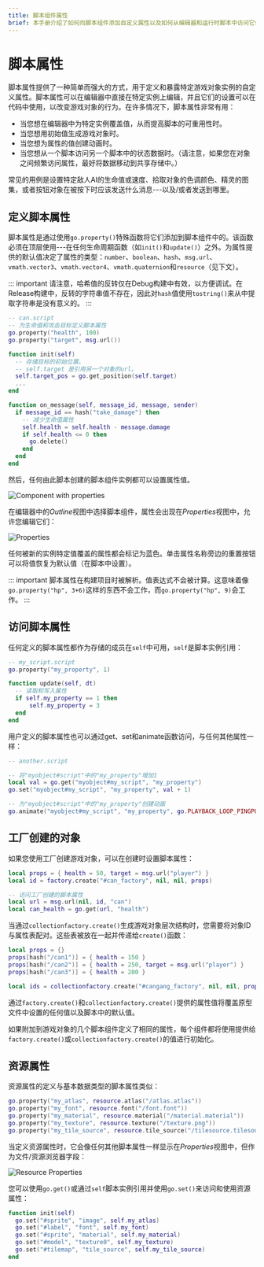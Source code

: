 ```yaml
---
title: 脚本组件属性
brief: 本手册介绍了如何向脚本组件添加自定义属性以及如何从编辑器和运行时脚本中访问它们。
---
```


# 脚本属性

脚本属性提供了一种简单而强大的方式，用于定义和暴露特定游戏对象实例的自定义属性。脚本属性可以在编辑器中直接在特定实例上编辑，并且它们的设置可以在代码中使用，以改变游戏对象的行为。在许多情况下，脚本属性非常有用：

* 当您想在编辑器中为特定实例覆盖值，从而提高脚本的可重用性时。
* 当您想用初始值生成游戏对象时。
* 当您想为属性的值创建动画时。
* 当您想从一个脚本访问另一个脚本中的状态数据时。（请注意，如果您在对象之间频繁访问属性，最好将数据移动到共享存储中。）

常见的用例是设置特定敌人AI的生命值或速度、拾取对象的色调颜色、精灵的图集，或者按钮对象在被按下时应该发送什么消息---以及/或者发送到哪里。

## 定义脚本属性

脚本属性是通过使用`go.property()`特殊函数将它们添加到脚本组件中的。该函数必须在顶层使用---在任何生命周期函数（如`init()`和`update()`）之外。为属性提供的默认值决定了属性的类型：`number`、`boolean`、`hash`、`msg.url`、`vmath.vector3`、`vmath.vector4`、`vmath.quaternion`和`resource`（见下文）。

::: important
请注意，哈希值的反转仅在Debug构建中有效，以方便调试。在Release构建中，反转的字符串值不存在，因此对`hash`值使用`tostring()`来从中提取字符串是没有意义的。
:::


```lua
-- can.script
-- 为生命值和攻击目标定义脚本属性
go.property("health", 100)
go.property("target", msg.url())

function init(self)
  -- 存储目标的初始位置。
  -- self.target 是引用另一个对象的url。
  self.target_pos = go.get_position(self.target)
  ...
end

function on_message(self, message_id, message, sender)
  if message_id == hash("take_damage") then
    -- 减少生命值属性
    self.health = self.health - message.damage
    if self.health <= 0 then
      go.delete()
    end
  end
end
```

然后，任何由此脚本创建的脚本组件实例都可以设置属性值。

![Component with properties](images/script-properties/component.png)

 在编辑器中的*Outline*视图中选择脚本组件，属性会出现在*Properties*视图中，允许您编辑它们：

![Properties](images/script-properties/properties.png)

任何被新的实例特定值覆盖的属性都会标记为蓝色。单击属性名称旁边的重置按钮可以将值恢复为默认值（在脚本中设置）。


::: important
脚本属性在构建项目时被解析。值表达式不会被计算。这意味着像`go.property("hp", 3+6)`这样的东西不会工作，而`go.property("hp", 9)`会工作。
:::

## 访问脚本属性

任何定义的脚本属性都作为存储的成员在`self`中可用，`self`是脚本实例引用：

```lua
-- my_script.script
go.property("my_property", 1)

function update(self, dt)
  -- 读取和写入属性
  if self.my_property == 1 then
      self.my_property = 3
  end
end
```

用户定义的脚本属性也可以通过get、set和animate函数访问，与任何其他属性一样：

```lua
-- another.script

-- 将"myobject#script"中的"my_property"增加1
local val = go.get("myobject#my_script", "my_property")
go.set("myobject#my_script", "my_property", val + 1)

-- 为"myobject#script"中的"my_property"创建动画
go.animate("myobject#my_script", "my_property", go.PLAYBACK_LOOP_PINGPONG, 100, go.EASING_LINEAR, 2.0)
```

## 工厂创建的对象

如果您使用工厂创建游戏对象，可以在创建时设置脚本属性：

```lua
local props = { health = 50, target = msg.url("player") }
local id = factory.create("#can_factory", nil, nil, props)

-- 访问工厂创建的脚本属性
local url = msg.url(nil, id, "can")
local can_health = go.get(url, "health")
```

当通过`collectionfactory.create()`生成游戏对象层次结构时，您需要将对象ID与属性表配对。这些表被放在一起并传递给`create()`函数：

```lua
local props = {}
props[hash("/can1")] = { health = 150 }
props[hash("/can2")] = { health = 250, target = msg.url("player") }
props[hash("/can3")] = { health = 200 }

local ids = collectionfactory.create("#cangang_factory", nil, nil, props)
```

通过`factory.create()`和`collectionfactory.create()`提供的属性值将覆盖原型文件中设置的任何值以及脚本中的默认值。

如果附加到游戏对象的几个脚本组件定义了相同的属性，每个组件都将使用提供给`factory.create()`或`collectionfactory.create()`的值进行初始化。


## 资源属性

资源属性的定义与基本数据类型的脚本属性类似：

```lua
go.property("my_atlas", resource.atlas("/atlas.atlas"))
go.property("my_font", resource.font("/font.font"))
go.property("my_material", resource.material("/material.material"))
go.property("my_texture", resource.texture("/texture.png"))
go.property("my_tile_source", resource.tile_source("/tilesource.tilesource"))
```

当定义资源属性时，它会像任何其他脚本属性一样显示在*Properties*视图中，但作为文件/资源浏览器字段：

![Resource Properties](images/script-properties/resource-properties.png)

您可以使用`go.get()`或通过`self`脚本实例引用并使用`go.set()`来访问和使用资源属性：

```lua
function init(self)
  go.set("#sprite", "image", self.my_atlas)
  go.set("#label", "font", self.my_font)
  go.set("#sprite", "material", self.my_material)
  go.set("#model", "texture0", self.my_texture)
  go.set("#tilemap", "tile_source", self.my_tile_source)
end
```
